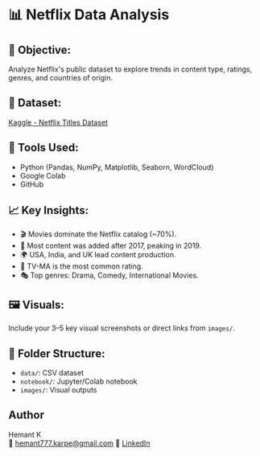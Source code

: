 # 📊 Netflix Data Analysis

## 🧾 Objective:
Analyze Netflix's public dataset to explore trends in content type, ratings, genres, and countries of origin.

## 📁 Dataset:
[Kaggle - Netflix Titles Dataset](https://www.kaggle.com/datasets/shivamb/netflix-shows)

## 🔧 Tools Used:
- Python (Pandas, NumPy, Matplotlib, Seaborn, WordCloud)
- Google Colab
- GitHub

## 📈 Key Insights:
- 🎬 Movies dominate the Netflix catalog (~70%).
- 📅 Most content was added after 2017, peaking in 2019.
- 🌍 USA, India, and UK lead content production.
- 🔞 TV-MA is the most common rating.
- 🎭 Top genres: Drama, Comedy, International Movies.

## 🖼️ Visuals:
Include your 3–5 key visual screenshots or direct links from `images/`.

## 📂 Folder Structure:
- `data/`: CSV dataset
- `notebook/`: Jupyter/Colab notebook
- `images/`: Visual outputs

## Author
Hemant K  
📧 hemant777.karpe@gmail.com
🔗 [LinkedIn](https://www.linkedin.com/in/hemant-karpe)
